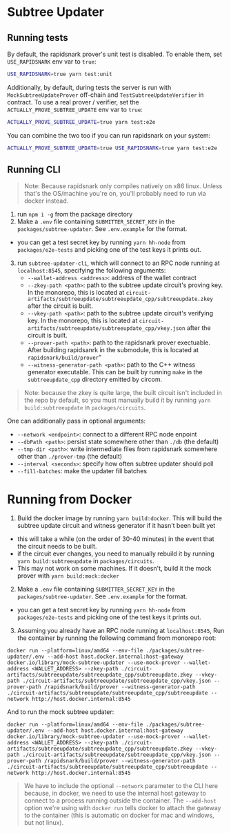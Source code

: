 # Subtree Updater

## Running tests

By default, the rapidsnark prover's unit test is disabled. To enable them, set `USE_RAPIDSNARK` env var to `true`:
```bash
USE_RAPIDSNARK=true yarn test:unit
```

Additionally, by default, during tests the server is run with `MockSubtreeUpdateProver` off-chain and `TestSubtreeUpdateVerifier` in contract. To use a real prover / verifier, set the `ACTUALLY_PROVE_SUBTREE_UPDATE` env var to `true`:
```bash
ACTUALLY_PROVE_SUBTREE_UPDATE=true yarn test:e2e
```

You can combine the two too if you can run rapidsnark on your system:
```bash
ACTUALLY_PROVE_SUBTREE_UPDATE=true USE_RAPIDSNARK=true yarn test:e2e
```

## Running CLI

> Note: Because rapidsnark only compiles natively on x86 linux. Unless that's the OS/machine you're on, you'll probably need to run via docker instead.

1. run `npm i -g` from the package directory
2. Make a `.env` file containing `SUBMITTER_SECRET_KEY` in the `packages/subtree-updater`. See `.env.example` for the format.
  * you can get a test secret key by running `yarn hh-node` from `packages/e2e-tests` and picking one of the test keys it prints out.
3. run `subtree-updater-cli`, which will connect to an RPC node running at `localhost:8545`, specifying the following arguments:
	- `--wallet-address <address>`: address of the wallet contract
	- `--zkey-path <path>`: path to the subtree update circuit's proving key. In the monorepo, this is located at `circuit-artifacts/subtreeupdate/subtreeupdate_cpp/subtreeupdate.zkey` after the circuit is built.
	- `--vkey-path <path>`: path to the subtree update circuit's verifying key. In the monorepo, this is located at `circuit-artifacts/subtreeupdate/subtreeupdate_cpp/vkey.json` after the circuit is built.
	- `--prover-path <path>`: path to the rapidsnark prover exectuable. After building rapidsanrk in the submodule, this is located at `rapidsnark/build/prover`"
	- `--witness-generator-path <path>`: path to the C++ witness generator executable.  This can be built by running `make` in the `subtreeupdate_cpp` directory emitted by circom.

> Note: because the zkey is quite large, the built circuit isn't included in the repo by default, so you must manually build it by running `yarn build:subtreeupdate` in `packages/circuits`.

One can additionally pass in optional arguments:
- `--network <endpoint>`: connect to a different RPC node enpoint
- `--dbPath <path>`: persist state somewhere other than `./db` (the default)
- `--tmp-dir <path>`: write intermediate files from rapidsnark somewhere other than `./prover-tmp` (the default)
- `--interval <seconds>`: specify how often subtree updater should poll
- `--fill-batches`: make the updater fill batches 

# Running from Docker

1. Build the docker image by running `yarn build:docker`. This will build the subtree update circuit and witness generator if it hasn't been built yet
  * this will take a while (on the order of 30-40 minutes) in the event that the circuit needs to be built.
  * if the circuit ever changes, you need to manually rebuild it by running `yarn build:subtreeupdate` in `packages/circuits`.
  * This may not work on some machines. If it doesn't, build it the mock prover with `yarn build:mock:docker`
2. Make a `.env` file containing `SUBMITTER_SECRET_KEY` in the `packages/subtree-updater`. See `.env.example` for the format.
  * you can get a test secret key by running `yarn hh-node` from `packages/e2e-tests` and picking one of the test keys it prints out.
3. Assuming you already have an RPC node running at `localhost:8545`, Run the container by running the following command from monorepo root:
```
docker run --platform=linux/amd64 --env-file ./packages/subtree-updater/.env --add-host host.docker.internal:host-gateway docker.io/library/mock-subtree-updater --use-mock-prover --wallet-address <WALLET_ADDRESS> --zkey-path ./circuit-artifacts/subtreeupdate/subtreeupdate_cpp/subtreeupdate.zkey --vkey-path ./circuit-artifacts/subtreeupdate/subtreeupdate_cpp/vkey.json --prover-path /rapidsnark/build/prover --witness-generator-path ./circuit-artifacts/subtreeupdate/subtreeupdate_cpp/subtreeupdate --network http://host.docker.internal:8545
```

And to run the mock subtree updater:
```
docker run --platform=linux/amd64 --env-file ./packages/subtree-updater/.env --add-host host.docker.internal:host-gateway docker.io/library/mock-subtree-updater --use-mock-prover --wallet-address <WALLET_ADDRESS> --zkey-path ./circuit-artifacts/subtreeupdate/subtreeupdate_cpp/subtreeupdate.zkey --vkey-path ./circuit-artifacts/subtreeupdate/subtreeupdate_cpp/vkey.json --prover-path /rapidsnark/build/prover --witness-generator-path ./circuit-artifacts/subtreeupdate/subtreeupdate_cpp/subtreeupdate --network http://host.docker.internal:8545
```

> We have to include the optional `--network` parameter to the CLI here because, in docker, we need to use the internal host gateway to connect to a process running outside the container. The `--add-host` option we're using with `docker run` tells docker to attach the gateway to the container (this is automatic on docker for mac and windows, but not linux).
